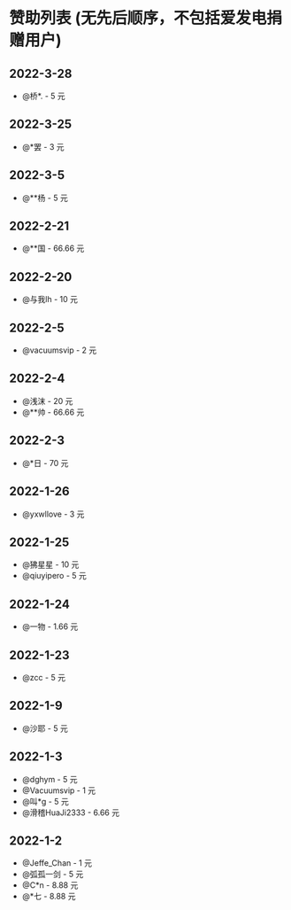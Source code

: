 # 赞助列表 (无先后顺序，不包括爱发电捐赠用户)

## 2022-3-28
* @桥*. - 5 元

## 2022-3-25
* @*罢 - 3 元


## 2022-3-5
* @**杨 - 5 元

## 2022-2-21

* @**国 - 66.66 元

## 2022-2-20

* @与我lh - 10 元

## 2022-2-5

* @vacuumsvip - 2 元

## 2022-2-4

* @浅沫 - 20 元
* @**帅 - 66.66 元

## 2022-2-3

* @*日 - 70 元

## 2022-1-26

* @yxwllove - 3 元

## 2022-1-25

* @狒星星 - 10 元
* @qiuyipero - 5 元

## 2022-1-24

* @一物 - 1.66 元

## 2022-1-23

* @zcc - 5 元

## 2022-1-9

* @沙耶 - 5 元

## 2022-1-3

* @dghym - 5 元
* @Vacuumsvip - 1 元
* @叫*g - 5 元
* @滑稽HuaJi2333 - 6.66 元

## 2022-1-2

* @Jeffe_Chan - 1 元
* @弧孤一剑 - 5 元
* @C*n - 8.88 元
* @*七 - 8.88 元
